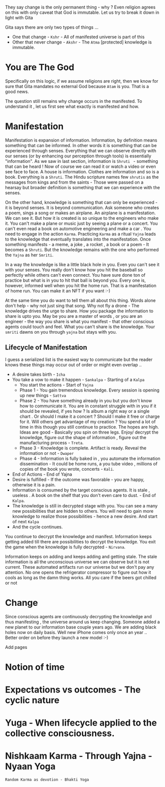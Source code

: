 They say change is the only permanent thing - why ? Even religion agrees on this with only caveat that God is immutable. Let us try to break it down in light with Gita

Gita says there are only two types of things ...

- One that change - `Kshr` - All of manifested universe is part of this 
- Other that never change - `Akshr` - The `Atma` [protected] knowledge is immutable. 

# You are The God

Specifically on this logic, if we assume religions are right, then we know for sure that Gita mandates no external God because `Atam` is you. That is a good news. 

The question still remains why change occurs in the manifested. To understand it , let us first see what exactly is manifested and how. 

# Manifestation

Manifestation is expansion of information. Information, by definition means something that can be informed. In other words it is something that can be experienced through senses. Everything that we can observe directly with our senses (or by enhancing our perception through tools) is essentially "information". As we saw in last section, information is `Shruti ` - something that can be heard ! Now of course we can read it or watch a video or even see face to face. A house is information. Clothes are information and so is a book. Everything is a `Shruti`. The Hindu scripture names few `shrutis` as the messages from kings and from the saints - Those were passed on a hearsay but broader definition is something that we can experience with the senses. 

On the other hand, knowledge is something that can only be experienced - it is beyond senses. It is beyond communication. Ask someone who creates a poem, sings a song or makes an airplane. An airplane is a manifestation. We can see it. But how it is created is so unique to the engineers who make it. You can't make a plane or music just by seeing a plane or a concert. You can't even read a book on automotive engineering and make a car . You need to engage in the action `Karma`. Practicing `Karma` as a ritual `Yajna` leads to the knowledge that eventually translates into the manifestation. Once something manifests - a meme, a joke , a rocket , a book or a poem - It becomes a `Shruti`. But the knowledge remains with the one who performed the `Yajna` as her `Smriti`. 

In a way the knowledge is like a little black hole in you. Even you can't see it with your senses. You really don't know how you hit the baseball so perfectly while others can't even connect. You have sure done ton of practice but what is in you to hit that ball is beyond you. Every one is, however, informed well when you hit the home run. That is a manifestation of home run. You can make it an NFT if you want :-)

At the same time you do want to tell them all about this thing. Words alone don't help - why not just sing that song. Why not fly a drone - The knowledge drives the urge to share. How you package the information to share is upto you. May be you are a master of words , or you are an engineer - the way you share is what you manifest - that other conscious agents could touch and feel. What you can't share is the knowledge. Your `smriti` dawns on you through `yajna` but stays with you. 

## Lifecycle of Manifestation

I guess a serialized list is the easiest way to communicate but the reader knows these things may occur out of order or might even overlap ..

- A desire takes birth  - `Icha`
- You take a vow to make it happen - `Sankalpa` - Starting of a `Kalpa`
    - You start the actions - Start of `Yajna`
    - Phase 1 - You gain tremendous knowledge. Every session is opening up new things - `Sattva`
    - Phase 2 - You have something already in you but you don't know how to communicate it. You are in constant struggle with in you if it should be revealed, if yes how ? Is album a right way or a single chart .  Or should I make it a concert ? Should I make it free or charge for it. Will others get advantage of my creation ? You spend a lot of time in this though you still continue to practice. The hopes are high. Ideas are good - Basically you spin on three legs. Enjoy/ decrypt the knowledge, figure out the shape of information , figure out the manufacturing process - `Treta`. 
    - Phase 3 - Knowledge is complete. Artifact is ready. Reveal the information or not - `Dwaper`
    - Phase 4 - Information is fully baked in , you automate the information dissemination - It could be home runs, a you tube video , millions of copies of the book you wrote, concerts - `Kali`.
- End of Actions - End of Yajna
- Desire is fulfilled - If the outcome was favorable - you are happy, otherwise it is a pain. 
- Information is consumed by the target conscious agents. It is stale , useless . A book on the shelf that you don't even care to dust. - End of `Kalpa`. 
- The knowledge is still in decrypted stage with you. You can see a many new possibilities that are hidden to others. You will need to gain more knowledge to realize those possibilities - hence a new desire. And start of next `Kalpa`
- And the cycle continues. 


You continue to decrypt the knowledge and manifest. Information keeps getting added till there are possibilities to decrypt the knowledge. You exit the game when the knowledge is fully decrypted - `Nirvana`. 

Information keeps on adding and keeps adding and getting stale. The stale information is all the unconscious universe we can observe but it is not current. These automated artifacts run our universe but we don't pay any attention. No one opens the refrigerator compressor to figure out how it cools as long as the damn thing works. All you care if the beers got chilled or not 

# Change 

Since conscious agents are continuously decrypting the knowledge and thus manifesting , the universe around us keep changing. Someone added a new planet to our information base couple years ago. We are adding black holes now on daily basis. Well new iPhone comes only once an year .. Better order on before they launch a new model :-)


Add pages

# Notion of time
# Expectations vs outcomes - The cyclic nature
# Yuga - When lifecycle applied to the collective consciousness. 
# Nishkaam Karma - Through Yajna - Nyaan Yoga
    Random Karma as devotion - Bhakti Yoga

